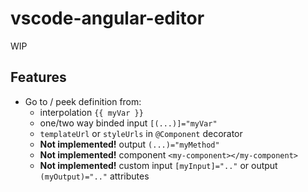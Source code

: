 # vscode-angular-editor

WIP

## Features

- Go to / peek definition from:
  - interpolation `{{ myVar }}`
  - one/two way binded input `[(...)]="myVar"`
  - `templateUrl` or `styleUrls` in `@Component` decorator
  - **Not implemented!** output `(...)="myMethod"`
  - **Not implemented!** component `<my-component></my-component>`
  - **Not implemented!** custom input `[myInput]=".."` or output `(myOutput)=".."` attributes
